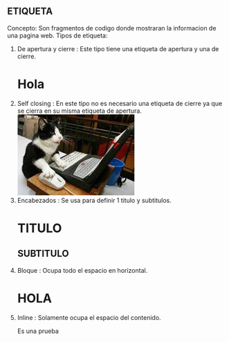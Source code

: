## ETIQUETA
Concepto: Son fragmentos de codigo donde mostraran la informacion de una pagina web.
Tipos de etiqueta: 
1. De apertura y cierre : Este tipo tiene una etiqueta de apertura y una de cierre. 
    <h1>Hola</h1>
2. Self closing : En este tipo no es necesario una etiqueta de cierre ya que se cierra en su misma etiqueta de apertura.
    <img src="img1.jpg"/>
3. Encabezados : Se usa para definir 1 titulo y subtitulos.
    <h1>TITULO</h1>
    <h2>SUBTITULO</h2>
4. Bloque : Ocupa todo el espacio en horizontal.
    <h1>HOLA</h1>
5. Inline : Solamente ocupa el espacio del contenido.
    <p>Es una prueba</p>